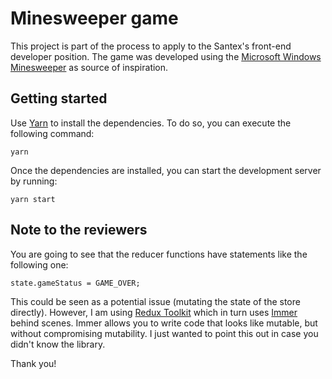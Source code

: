 # Minesweeper game

This project is part of the process to apply to the Santex's front-end developer position. The game was developed using the [Microsoft Windows Minesweeper]([https://en.wikipedia.org/wiki/Microsoft_Minesweeper#/media/File:Minesweeper_XP.png](https://en.wikipedia.org/wiki/Microsoft_Minesweeper#/media/File:Minesweeper_XP.png)) as source of inspiration.

## Getting started

Use [Yarn](https://yarnpkg.com/) to install the dependencies. To do so, you can execute the following command:
```
yarn
```

Once the dependencies are installed, you can start the development server by running:
```
yarn start
```

## Note to the reviewers

You are going to see that the reducer functions have statements like the following one:
```
state.gameStatus = GAME_OVER;
```
This could be seen as a potential issue (mutating the state of the store directly). However, I am using [Redux Toolkit](https://redux-toolkit.js.org/) which in turn uses [Immer](https://immerjs.github.io/immer/docs/introduction) behind scenes. Immer allows you to write code that looks like mutable, but without compromising mutability. I just wanted to point this out in case you didn't know the library.

Thank you!

